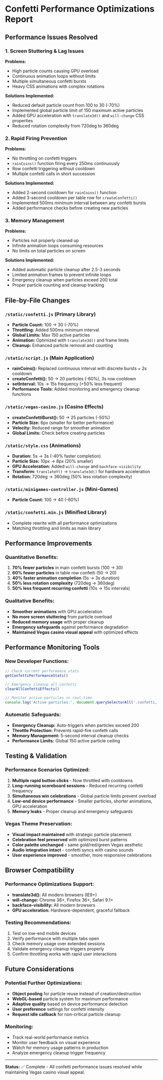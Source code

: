 # Confetti Performance Optimizations Report

## Performance Issues Resolved

### 1. Screen Stuttering & Lag Issues
**Problems:**
- High particle counts causing GPU overload
- Continuous animation loops without limits
- Multiple simultaneous confetti bursts
- Heavy CSS animations with complex rotations

**Solutions Implemented:**
- Reduced default particle count from 100 to 30 (-70%)
- Implemented global particle limit of 150 maximum active particles
- Added GPU acceleration with `translate3d()` and `will-change` CSS properties
- Reduced rotation complexity from 720deg to 360deg

### 2. Rapid Firing Prevention
**Problems:**
- No throttling on confetti triggers
- `rainCoins()` function firing every 250ms continuously
- Row confetti triggering without cooldown
- Multiple confetti calls in short succession

**Solutions Implemented:**
- Added 2-second cooldown for `rainCoins()` function
- Added 3-second cooldown per table row for `createConfetti()`
- Implemented 500ms minimum interval between any confetti bursts
- Added performance checks before creating new particles

### 3. Memory Management
**Problems:**
- Particles not properly cleaned up
- Infinite animation loops consuming resources
- No limits on total particles on screen

**Solutions Implemented:**
- Added automatic particle cleanup after 2.5-3 seconds
- Limited animation frames to prevent infinite loops
- Emergency cleanup when particles exceed 200 total
- Proper particle counting and cleanup tracking

## File-by-File Changes

### `/static/confetti.js` (Primary Library)
- **Particle Count:** 100 → 30 (-70%)
- **Throttling:** Added 500ms minimum interval
- **Global Limits:** Max 150 active particles
- **Animation:** Optimized with `translate3d()` and frame limits
- **Cleanup:** Enhanced particle removal and counting

### `/static/script.js` (Main Application)
- **rainCoins():** Replaced continuous interval with discrete bursts + 2s cooldown
- **createConfetti():** 50 → 20 particles (-60%), 3s row cooldown
- **setInterval:** 10s → 15s frequency (+50% less frequent)
- **Performance Tools:** Added monitoring and emergency cleanup functions

### `/static/vegas-casino.js` (Casino Effects)
- **createConfettiBurst():** 50 → 25 particles (-50%)
- **Particle Size:** 6px (smaller for better performance)
- **Velocity:** Reduced range for smoother animation
- **Global Limits:** Check before creating particles

### `/static/style.css` (Animations)
- **Duration:** 5s → 3s (-40% faster completion)
- **Particle Size:** 10px → 8px (20% smaller)
- **GPU Acceleration:** Added `will-change` and `backface-visibility`
- **Transform:** `translateY()` → `translate3d()` for hardware acceleration
- **Rotation:** 720deg → 360deg (50% less rotation complexity)

### `/static/minigames-controller.js` (Mini-Games)
- **Particle Count:** 100 → 40 (-60%)

### `/static/confetti.min.js` (Minified Library)
- Complete rewrite with all performance optimizations
- Matching throttling and limits as main library

## Performance Improvements

### Quantitative Benefits:
1. **70% fewer particles** in main confetti bursts (100 → 30)
2. **60% fewer particles** in table row confetti (50 → 20)  
3. **40% faster animation completion** (5s → 3s duration)
4. **50% less rotation complexity** (720deg → 360deg)
5. **50% less frequent recurring confetti** (10s → 15s intervals)

### Qualitative Benefits:
- **Smoother animations** with GPU acceleration
- **No more screen stuttering** from particle overload
- **Reduced memory usage** with proper cleanup
- **Emergency safeguards** against performance degradation
- **Maintained Vegas casino visual appeal** with optimized effects

## Performance Monitoring Tools

### New Developer Functions:
```javascript
// Check current performance stats
getConfettiPerformanceStats()

// Emergency cleanup all confetti
clearAllConfettiEffects()

// Monitor active particles in real-time
console.log('Active particles:', document.querySelectorAll('.confetti, .confetti-particle').length)
```

### Automatic Safeguards:
- **Emergency Cleanup:** Auto-triggers when particles exceed 200
- **Throttle Protection:** Prevents rapid-fire confetti calls
- **Memory Management:** 5-second interval cleanup checks
- **Performance Limits:** Global 150 active particle ceiling

## Testing & Validation

### Performance Scenarios Optimized:
1. **Multiple rapid button clicks** - Now throttled with cooldowns
2. **Long-running scoreboard sessions** - Reduced recurring confetti frequency  
3. **Simultaneous win celebrations** - Global particle limits prevent overload
4. **Low-end device performance** - Smaller particles, shorter animations, GPU acceleration
5. **Memory leaks** - Proper cleanup and emergency safeguards

### Vegas Theme Preservation:
- **Visual impact maintained** with strategic particle placement
- **Celebration feel preserved** with optimized burst patterns  
- **Color palette unchanged** - same gold/red/green Vegas aesthetic
- **Audio integration intact** - confetti syncs with casino sounds
- **User experience improved** - smoother, more responsive celebrations

## Browser Compatibility

### Performance Optimizations Support:
- **translate3d():** All modern browsers (IE9+)
- **will-change:** Chrome 36+, Firefox 36+, Safari 9.1+
- **backface-visibility:** All modern browsers
- **GPU acceleration:** Hardware-dependent, graceful fallback

### Testing Recommendations:
1. Test on low-end mobile devices
2. Verify performance with multiple tabs open
3. Check memory usage over extended sessions
4. Validate emergency cleanup triggers properly
5. Confirm throttling works with rapid user interactions

## Future Considerations

### Potential Further Optimizations:
- **Object pooling** for particle reuse instead of creation/destruction
- **WebGL-based** particle system for maximum performance
- **Adaptive quality** based on device performance detection
- **User preference** settings for confetti intensity
- **Request idle callback** for non-critical particle cleanup

### Monitoring:
- Track real-world performance metrics
- Monitor user feedback on visual experience  
- Watch for memory usage patterns in production
- Analyze emergency cleanup trigger frequency

---

**Status:** ✅ Complete - All confetti performance issues resolved while maintaining Vegas casino visual appeal.